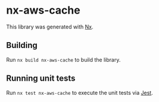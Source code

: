 # nx-aws-cache

This library was generated with [Nx](https://nx.dev).

## Building

Run `nx build nx-aws-cache` to build the library.

## Running unit tests

Run `nx test nx-aws-cache` to execute the unit tests via [Jest](https://jestjs.io).
